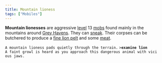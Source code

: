```yaml
---
title: Mountain lioness
tags: ["Mobiles"]
---
```

**Mountain lionesses** are aggressive [level](level "wikilink") 13
[mobs](mob "wikilink") found mainly in the mountains around [Grey
Havens](Grey_Havens "wikilink"). They can [sneak](sneak "wikilink").
Their corpses can be butchered to produce a [fine lion
pelt](fine_lion_pelt "wikilink") and some [meat](meat "wikilink").

`A mountain lioness pads quietly through the terrain.`
`>`**`examine lion`**
`A faint growl is heard as you approach this dangerous animal with vicious jaws.`
